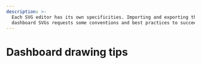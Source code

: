 ```yaml
---
description: >-
  Each SVG editor has its own specificities. Importing and exporting the
  dashboard SVGs requests some conventions and best practices to succeed.
---
```


# Dashboard drawing tips

